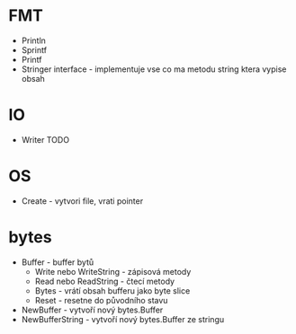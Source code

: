 # FMT
- Println
- Sprintf
- Printf
- Stringer interface - implementuje vse co ma metodu string ktera vypise obsah

# IO
- Writer TODO

# OS
- Create - vytvori file, vrati pointer

# bytes
- Buffer - buffer bytů
  - Write nebo WriteString - zápisová metody
  - Read nebo ReadString - čtecí metody
  - Bytes - vrátí obsah bufferu jako byte slice
  - Reset - resetne do původního stavu
- NewBuffer - vytvoří nový bytes.Buffer
- NewBufferString - vytvoří nový bytes.Buffer ze stringu
